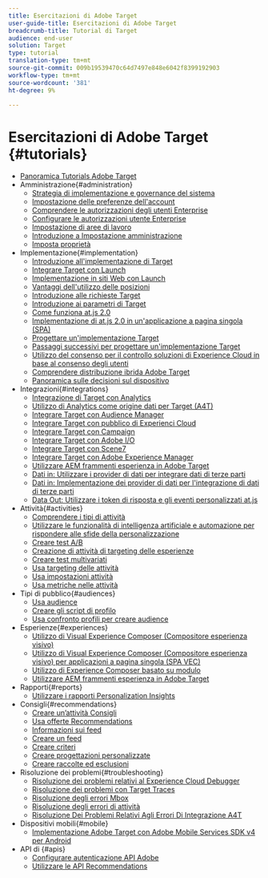 ```yaml
---
title: Esercitazioni di Adobe Target
user-guide-title: Esercitazioni di Adobe Target
breadcrumb-title: Tutorial di Target
audience: end-user
solution: Target
type: tutorial
translation-type: tm+mt
source-git-commit: 009b19539470c64d7497e848e6042f8399192903
workflow-type: tm+mt
source-wordcount: '381'
ht-degree: 9%

---
```



# Esercitazioni di Adobe Target {#tutorials}

+ [Panoramica Tutorials Adobe Target](../overview.md)
+ Amministrazione{#administration}
   + [Strategia di implementazione e governance del sistema](../dev101/1.1-implementation-strategy-sys-governance.md)
   + [Impostazione delle preferenze dell&#39;account](../administration/set-up-account-preferences.md)
   + [Comprendere le autorizzazioni degli utenti Enterprise](../administration/understanding-enterprise-user-permissions.md)
   + [Configurare le autorizzazioni utente Enterprise](../dev101/1.2-configure-ent-user-permissions.md)
   + [Impostazione di aree di lavoro](../administration/set-up-workspaces.md)
   + [Introduzione a Impostazione amministrazione](../dev101/1.3-intro-to-admin-setup.md)
   + [Imposta proprietà](../administration/set-up-properties.md)
+ Implementazione{#implementation}
   + [Introduzione all&#39;implementazione di Target](../dev101/2.1-intro-to-target-implementation.md)
   + [Integrare Target con Launch](../dev101/3.1-target-launch.md)
   + [Implementazione in siti Web con Launch](https://docs.adobe.com/content/help/en/experience-cloud/implementing-in-websites-with-launch/index.html)
   + [Vantaggi dell&#39;utilizzo delle posizioni](../dev101/2.2-benefits-of-locations.md)
   + [Introduzione alle richieste Target](../dev101/2.3-intro-to-target-requests.md)
   + [Introduzione ai parametri di Target](../dev101/2.4-intro-to-target-params.md)
   + [Come funziona at.js 2.0](../implementation/understanding-how-atjs-20-works.md)
   + [Implementazione di at.js 2.0 in un&#39;applicazione a pagina singola (SPA)](../implementation/implement-atjs-20-in-a-single-page-application.md)
   + [Progettare un&#39;implementazione Target](../dev101/2.5-design-target-implementation.md)
   + [Passaggi successivi per progettare un&#39;implementazione Target](../dev101/2.6-next-steps-design-target-implementation.md)
   + [Utilizzo del consenso per il controllo  soluzioni di Experience Cloud in base al consenso degli utenti](https://docs.adobe.com/content/help/en/core-services-learn/tutorials/id-service/use-opt-in-to-control-experience-cloud-activities-based-on-user-consent.html)
   + [Comprendere  distribuzione ibrida Adobe Target](../implementation/hybrid-deployment.md)
   + [Panoramica sulle decisioni sul dispositivo](../implementation/on-device-decisioning-overview.md)
+ Integrazioni{#integrations}
   + [Integrazione di Target con Analytics](../dev101/3.2-target-analytics.md)
   + [Utilizzo di Analytics come origine dati per Target (A4T)](../integrations/use-analytics-as-a-data-source-a4t.md)
   + [Integrare Target con  Audience Manager](../dev101/3.3-target-dmp.md)
   + [Integrare Target con  pubblico di Experienci Cloud](../dev101/3.4-target-exc-audiences.md)
   + [Integrare Target con Campaign](../dev101/3.6-target-campaign.md)
   + [Integrare Target con  Adobe I/O](../dev101/3.7-target-io.md)
   + [Integrare Target con Scene7](../dev101/3.8-target-scene7.md)
   + [Integrare Target con Adobe Experience Manager](../dev101/3.5-target-aem.md)
   + [Utilizzare AEM frammenti esperienza in  Adobe Target](https://helpx.adobe.com/experience-manager/kt/sites/using/experience-fragment-target-offer-feature-video-use.html)
   + [Dati in: Utilizzare i provider di dati per integrare dati di terze parti](../integrations/use-data-providers-to-integrate-third-party-data.md)
   + [Dati in: Implementazione dei provider di dati per l&#39;integrazione di dati di terze parti](../integrations/implement-data-providers-to-integrate-third-party-data.md)
   + [Data Out: Utilizzare i token di risposta e gli eventi personalizzati at.js](../integrations/use-response-tokens-and-atjs-custom-events.md)
+ Attività{#activities}
   + [Comprendere i tipi di attività](../activities/understanding-the-types-of-activities.md)
   + [Utilizzare le funzionalità di intelligenza artificiale e automazione per rispondere alle sfide della personalizzazione](../activities/use-the-artificial-intelligence-and-automation-capabilities-to-meet-the-challenges-of-personalization.md)
   + [Creare test A/B](../activities/create-ab-tests.md)
   + [Creazione di attività di targeting delle esperienze](../activities/create-experience-targeting-activities.md)
   + [Creare test multivariati](../activities/create-multivariate-tests.md)
   + [Usa targeting delle attività](../activities/use-activity-targeting.md)
   + [Usa impostazioni attività](../activities/use-activity-settings.md)
   + [Usa metriche nelle attività](../activities/use-metrics-in-activities.md)
+ Tipi di pubblico{#audiences}
   + [Usa audience](../audiences/use-audiences.md)
   + [Creare gli script di profilo](../audiences/create-profile-scripts.md)
   + [Usa confronto profili per creare audience](../audiences/use-profile-comparison-to-build-audiences.md)
+ Esperienze{#experiences}
   + [Utilizzo di Visual Experience Composer (Compositore esperienza visivo)](../experiences/use-the-visual-experience-composer.md)
   + [Utilizzo di Visual Experience Composer (Compositore esperienza visivo) per applicazioni a pagina singola (SPA VEC)](../experiences/use-the-visual-experience-composer-for-single-page-applications.md)
   + [Utilizzo di Experience Composer basato su modulo](../experiences/use-the-form-based-experience-composer.md)
   + [Utilizzare AEM frammenti esperienza in  Adobe Target](https://helpx.adobe.com/experience-manager/kt/sites/using/experience-fragment-target-offer-feature-video-use.html)
+ Rapporti{#reports}
   + [Utilizzare i rapporti Personalization Insights](../reports/use-the-personalization-insights-reports.md)
+ Consigli{#recommendations}
   + [Creare un’attività Consigli](../recommendations/create-a-recommendations-activity.md)
   + [Usa offerte Recommendations](../recommendations/use-recommendations-offers.md)
   + [Informazioni sui feed](../recommendations/understanding-feeds.md)
   + [Creare un feed](../recommendations/create-a-feed.md)
   + [Creare criteri](../recommendations/create-criteria.md)
   + [Creare progettazioni personalizzate](../recommendations/create-custom-designs.md)
   + [Creare raccolte ed esclusioni](../recommendations/create-collections-and-exclusions.md)
+ Risoluzione dei problemi{#troubleshooting}
   + [Risoluzione dei problemi relativi al Experience Cloud Debugger](../troubleshooting/troubleshoot-with-the-experience-cloud-debugger.md)
   + [Risoluzione dei problemi con Target Traces](../troubleshooting/troubleshoot-with-target-traces.md)
   + [Risoluzione degli errori Mbox](../dev101/4.1-troubleshoot-mbox-errors.md)
   + [Risoluzione degli errori di attività](../dev101/4.2-troubleshoot-activity-errors.md)
   + [Risoluzione Dei Problemi Relativi Agli Errori Di Integrazione A4T](../dev101/4.3-troubleshoot-integration-errors.md)
+ Dispositivi mobili{#mobile}
   + [Implementazione  Adobe Target con  Adobe Mobile Services SDK v4 per Android](../mobile-v4/overview.md)
+ API di {#apis}
   + [Configurare  autenticazione API Adobe](../apis/configure-io-target-integration.md)
   + [Utilizzare le API Recommendations](https://docs.adobe.com/content/help/en/target-learn/recommendations-api-tutorial/recs-api-overview.html)
